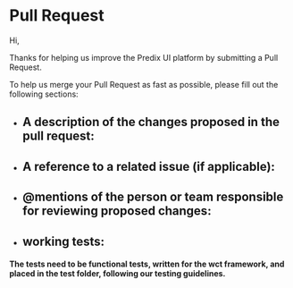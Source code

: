 # Pull Request

Hi,

Thanks for helping us improve the Predix UI platform by submitting a Pull Request.

To help us merge your Pull Request as fast as possible, please fill out the following sections:

* ## A description of the changes proposed in the pull request:

* ## A reference to a related issue (if applicable):

* ## @mentions of the person or team responsible for reviewing proposed changes:

* ## working tests:
#### The tests need to be functional tests, written for the wct framework, and placed in the test folder, following our testing guidelines.
